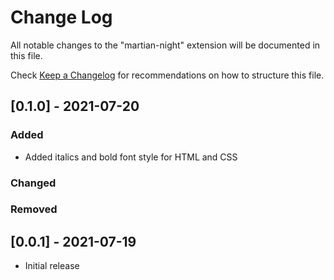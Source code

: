 # Change Log

All notable changes to the "martian-night" extension will be documented in this file.

Check [Keep a Changelog](http://keepachangelog.com/) for recommendations on how to structure this file.

## [0.1.0] - 2021-07-20

### Added
- Added italics and bold font style for HTML and CSS

### Changed

### Removed

## [0.0.1] - 2021-07-19

- Initial release